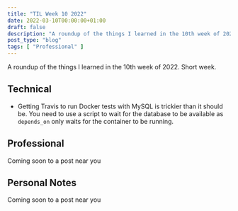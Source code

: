 ```yaml
---
title: "TIL Week 10 2022"
date: 2022-03-10T00:00:00+01:00
draft: false
description: "A roundup of the things I learned in the 10th week of 2022."
post_type: "blog"
tags: [ "Professional" ]
---
```


A roundup of the things I learned in the 10th week of 2022. Short week.

## Technical

* Getting Travis to run Docker tests with MySQL is trickier than it should be. You need to use a script to wait for the database to be available as `depends_on` only waits for the container to be running.

## Professional

Coming soon to a post near you

## Personal Notes

Coming soon to a post near you
